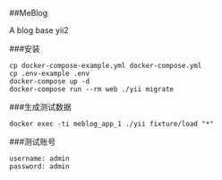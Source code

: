 ##MeBlog


A blog base yii2

###安装

    cp docker-compose-example.yml docker-compose.yml
    cp .env-example .env
    docker-compose up -d
    docker-compose run --rm web ./yii migrate

###生成测试数据

    docker exec -ti meblog_app_1 ./yii fixture/load "*"

###测试账号

    username: admin
    password: admin
